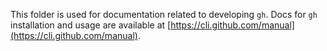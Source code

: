 This folder is used for documentation related to developing `gh`. Docs for `gh` installation and usage are available at [https://cli.github.com/manual](https://cli.github.com/manual).